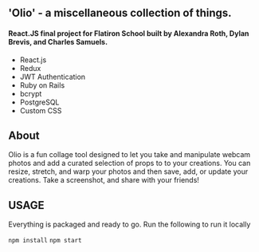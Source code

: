 
## 'Olio' - a miscellaneous collection of things.

#### React.JS final project for Flatiron School built by Alexandra Roth, Dylan Brevis, and Charles Samuels.


- React.js
- Redux
- JWT Authentication
- Ruby on Rails
- bcrypt
- PostgreSQL
- Custom CSS

## About

Olio is a fun collage tool designed to let you take and manipulate webcam photos and add a curated selection of props to to your creations.  You can resize, stretch, and warp your photos and then save, add, or update your creations.  Take a screenshot, and share with your friends!

## USAGE
Everything is packaged and ready to go. Run the following to run it locally

` npm install `
` npm start `
